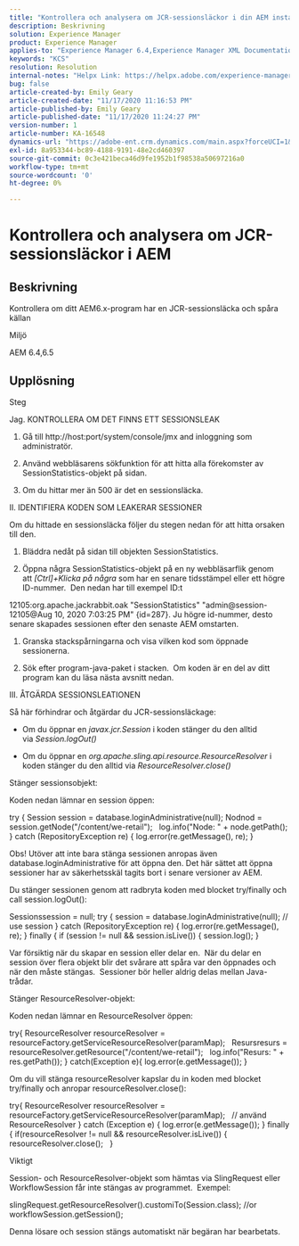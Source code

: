 ```yaml
---
title: "Kontrollera och analysera om JCR-sessionsläckor i din AEM instans"
description: Beskrivning
solution: Experience Manager
product: Experience Manager
applies-to: "Experience Manager 6.4,Experience Manager XML Documentation for Adobe Experience Manager,Experience Manager XML Documentation Add-on for Adobe Experience Manager,Experience Manager 6.5,Experience Manager"
keywords: "KCS"
resolution: Resolution
internal-notes: "Helpx Link: https://helpx.adobe.com/experience-manager/kb/check-and-analyze-if-JCR-session-leaks-in-your-AEM-instance.html"
bug: false
article-created-by: Emily Geary
article-created-date: "11/17/2020 11:16:53 PM"
article-published-by: Emily Geary
article-published-date: "11/17/2020 11:24:27 PM"
version-number: 1
article-number: KA-16548
dynamics-url: "https://adobe-ent.crm.dynamics.com/main.aspx?forceUCI=1&pagetype=entityrecord&etn=knowledgearticle&id=6c27d5f9-2a29-eb11-a813-000d3a303484"
exl-id: 8a953344-bc89-4188-9191-48e2cd460397
source-git-commit: 0c3e421beca46d9fe1952b1f98538a50697216a0
workflow-type: tm+mt
source-wordcount: '0'
ht-degree: 0%

---
```


# Kontrollera och analysera om JCR-sessionsläckor i AEM

## Beskrivning

Kontrollera om ditt AEM6.x-program har en JCR-sessionsläcka och spåra källan


Miljö



AEM 6.4,6.5

## Upplösning

Steg

Jag. KONTROLLERA OM DET FINNS ETT SESSIONSLEAK



1. Gå till http://host:port/system/console/jmx and inloggning som administratör.

2. Använd webbläsarens sökfunktion för att hitta alla förekomster av SessionStatistics-objekt på sidan.

3. Om du hittar mer än 500 är det en sessionsläcka.




II. IDENTIFIERA KODEN SOM LEAKERAR SESSIONER

Om du hittade en sessionsläcka följer du stegen nedan för att hitta orsaken till den.

1. Bläddra nedåt på sidan till objekten SessionStatistics.

2. Öppna några SessionStatistics-objekt på en ny webbläsarflik genom att *[Ctrl]+Klicka på några* som har en senare tidsstämpel eller ett högre ID-nummer.  Den nedan har till exempel ID:t




12105:org.apache.jackrabbit.oak &quot;SessionStatistics&quot; &quot;admin@session-12105@Aug 10, 2020 7:03:25 PM&quot; {id=287}. Ju högre id-nummer, desto senare skapades sessionen efter den senaste AEM omstarten.

1. Granska stackspårningarna och visa vilken kod som öppnade sessionerna.

2. Sök efter program-java-paket i stacken.  Om koden är en del av ditt program kan du läsa nästa avsnitt nedan.




III. ÅTGÄRDA SESSIONSLEATIONEN

Så här förhindrar och åtgärdar du JCR-sessionsläckage:

* Om du öppnar en *javax.jcr.Session* i koden stänger du den alltid via *Session.logOut()*

* Om du öppnar en *org.apache.sling.api.resource.ResourceResolver* i koden stänger du den alltid via *ResourceResolver.close()*




Stänger sessionsobjekt:

Koden nedan lämnar en session öppen:

try { Session session = database.loginAdministrative(null); Nodnod = session.getNode(&quot;/content/we-retail&quot;);   log.info(&quot;Node: &quot; + node.getPath(); } catch (RepositoryException re) { log.error(re.getMessage(), re); }


Obs! Utöver att inte bara stänga sessionen anropas även database.loginAdministrative för att öppna den. Det här sättet att öppna sessioner har av säkerhetsskäl tagits bort i senare versioner av AEM.



Du stänger sessionen genom att radbryta koden med blocket try/finally och call session.logOut():

Sessionssession = null; try { session = database.loginAdministrative(null); // use session } catch (RepositoryException re) { log.error(re.getMessage(), re); } finally { if (session != null &amp;&amp; session.isLive()) { session.log(); }

Var försiktig när du skapar en session eller delar en.  När du delar en session över flera objekt blir det svårare att spåra var den öppnades och när den måste stängas.  Sessioner bör heller aldrig delas mellan Java-trådar.

Stänger ResourceResolver-objekt:

Koden nedan lämnar en ResourceResolver öppen:

try{ ResourceResolver resourceResolver = resourceFactory.getServiceResourceResolver(paramMap);   Resursresurs = resourceResolver.getResource(&quot;/content/we-retail&quot;);   log.info(&quot;Resurs: &quot; + res.getPath()); } catch(Exception e){ log.error(e.getMessage()); }

Om du vill stänga resourceResolver kapslar du in koden med blocket try/finally och anropar resourceResolver.close():

try{ ResourceResolver resourceResolver = resourceFactory.getServiceResourceResolver(paramMap);   // använd ResourceResolver } catch (Exception e) { log.error(e.getMessage()); } finally { if(resourceResolver != null &amp;&amp; resourceResolver.isLive()) { resourceResolver.close();   }


Viktigt



Session- och ResourceResolver-objekt som hämtas via SlingRequest eller WorkflowSession får inte stängas av programmet.  Exempel:

slingRequest.getResourceResolver().customiTo(Session.class); //or workflowSession.getSession();

Denna lösare och session stängs automatiskt när begäran har bearbetats.
